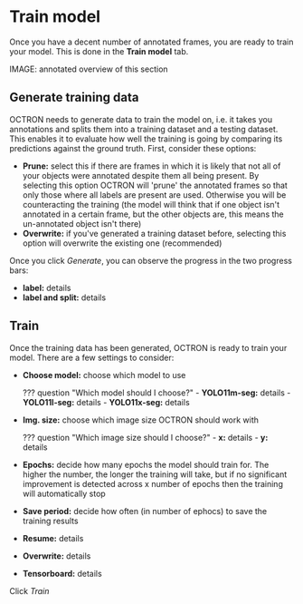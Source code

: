 # Train model
Once you have a decent number of annotated frames, you are ready to train your model. This is done in the **Train model** tab.

IMAGE: annotated overview of this section

## Generate training data
OCTRON needs to generate data to train the model on, i.e. it takes you annotations and splits them into a training dataset and a testing dataset. This enables it to evaluate how well the training is going by comparing its predictions against the ground truth. First, consider these options:

- **Prune:** select this if there are frames in which it is likely that not all of your objects were annotated despite them all being present. By selecting this option OCTRON will 'prune' the annotated frames so that only those where all labels are present are used. Otherwise you will be counteracting the training (the model will think that if one object isn't annotated in a certain frame, but the other objects are, this means the un-annotated object isn't there)
- **Overwrite:** if you've generated a training dataset before, selecting this option will overwrite the existing one (recommended)

Once you click *Generate*, you can observe the progress in the two progress bars:

- **label:** details
- **label and split:** details

## Train
Once the training data has been generated, OCTRON is ready to train your model. There are a few settings to consider:

- **Choose model:** choose which model to use

    ??? question "Which model should I choose?"
        - **YOLO11m-seg:** details 
        - **YOLO11l-seg:** details 
        - **YOLO11x-seg:** details

- **Img. size:** choose which image size OCTRON should work with

    ??? question "Which image size should I choose?"
        - **x:** details 
        - **y:** details 

- **Epochs:** decide how many epochs the model should train for. The higher the number, the longer the training will take, but if no significant improvement is detected across x number of epochs then the training will automatically stop

- **Save period:** decide how often (in number of ephocs) to save the training results

- **Resume:** details <br>
- **Overwrite:** details <br>
- **Tensorboard:** details

Click *Train*